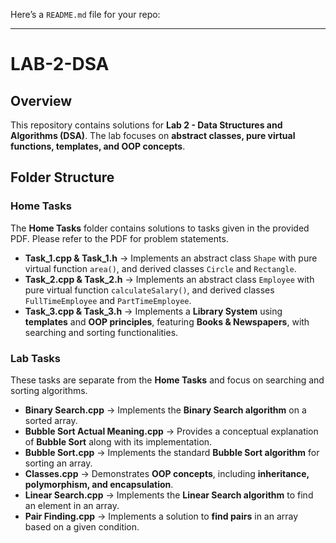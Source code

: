 Here’s a `README.md` file for your repo:  

---

# LAB-2-DSA  

## Overview  
This repository contains solutions for **Lab 2 - Data Structures and Algorithms (DSA)**. The lab focuses on **abstract classes, pure virtual functions, templates, and OOP concepts**.  

## Folder Structure  

### Home Tasks  
The **Home Tasks** folder contains solutions to tasks given in the provided PDF. Please refer to the PDF for problem statements.  

- **Task_1.cpp & Task_1.h** → Implements an abstract class `Shape` with pure virtual function `area()`, and derived classes `Circle` and `Rectangle`.  
- **Task_2.cpp & Task_2.h** → Implements an abstract class `Employee` with pure virtual function `calculateSalary()`, and derived classes `FullTimeEmployee` and `PartTimeEmployee`.  
- **Task_3.cpp & Task_3.h** → Implements a **Library System** using **templates** and **OOP principles**, featuring **Books & Newspapers**, with searching and sorting functionalities.  

### Lab Tasks  
These tasks are separate from the **Home Tasks** and focus on searching and sorting algorithms.  

- **Binary Search.cpp** → Implements the **Binary Search algorithm** on a sorted array.  
- **Bubble Sort Actual Meaning.cpp** → Provides a conceptual explanation of **Bubble Sort** along with its implementation.  
- **Bubble Sort.cpp** → Implements the standard **Bubble Sort algorithm** for sorting an array.  
- **Classes.cpp** → Demonstrates **OOP concepts**, including **inheritance, polymorphism, and encapsulation**.  
- **Linear Search.cpp** → Implements the **Linear Search algorithm** to find an element in an array.  
- **Pair Finding.cpp** → Implements a solution to **find pairs** in an array based on a given condition.  